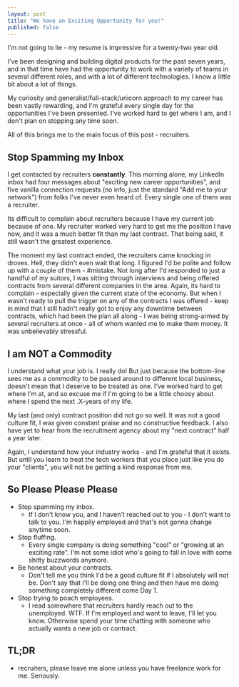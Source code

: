 ```yaml
---
layout: post
title: "We have an Exciting Opportunity for you!"
published: false
---
```


I'm not going to lie - my resume is impressive for a twenty-two year old. 

I've been designing and building digital products for the past seven years, and in that time have had the opportunity to work with a variety of teams in several different roles, and with a lot of different technologies. I know a little bit about a lot of things. 

My curiosity and generalist/full-stack/unicorn approach to my career has been vastly rewarding, and I'm grateful every single day for the opportunities I've been presented. I've worked hard to get where I am, and I don't plan on stopping any time soon.

All of this brings me to the main focus of this post - recruiters.

## Stop Spamming my Inbox

I get contacted by recruiters **constantly**. This morning alone, my LinkedIn inbox had four messages about "exciting new career opportunities", and five vanilla connection requests (no info, just the standard "Add me to your network") from folks I've never even heard of. Every single one of them was a recruiter.

Its difficult to complain about recruiters because I have my current job because of one. My recruiter worked very hard to get me the position I have now, and it was a much better fit than my last contract. That being said, it still wasn't the greatest experience.

The moment my last contract ended, the recruiters came knocking in droves. Hell, they didn't even wait that long. I figured I'd be polite and follow up with a couple of them - #mistake. Not long after I'd responded to just a handful of my suitors, I was sitting through interviews and being offered contracts from several different companies in the area. Again, its hard to complain - especially given the current state of the economy. But when I wasn't ready to pull the trigger on any of the contracts I was offered - keep in mind that I still hadn't really got to enjoy any downtime between contracts, which had been the plan all along - I was being strong-armed by several recruiters at once - all of whom wanted me to make them money. It was unbelievably stressful.

## I am NOT a Commodity

I understand what your job is. I really do! But just because the bottom-line sees me as a commodity to be passed around to different local business, doesn't mean that I deserve to be treated as one. I've worked hard to get where I'm at, and so excuse me if I'm going to be a little choosy about where I spend the next .X-years of my life. 

My last (and only) contract position did not go so well. It was not a good culture fit, I was given constant praise and no constructive feedback. I also have yet to hear from the recruitment agency about my "next contract" half a year later. 

Again, I understand how your industry works - and I'm grateful that it exists. But until you learn to treat the tech workers that you place just like you do your "clients", you will not be getting a kind response from me. 

## So Please Please Please

* Stop spamming my inbox. 
	* If I don't know you, and I haven't reached out to you - I don't want to talk to you. I'm happily employed and that's not gonna change anytime soon.
* Stop fluffing. 
	* Every single company is doing something "cool" or "growing at an exciting rate". I'm not some idiot who's going to fall in love with some shitty buzzwords anymore.
* Be honest about your contracts. 
	* Don't tell me you think I'd be a good culture fit if I absolutely will not be. Don't say that I'll be doing one thing and then have me doing something completely different come Day 1.
* Stop trying to poach employees. 
	* I read somewhere that recruiters hardly reach out to the unemployed. WTF. If I'm employed and want to leave, I'll let you know. Otherwise spend your time chatting with someone who actually wants a new job or contract.
    
## TL;DR
- recruiters, please leave me alone unless you have freelance work for me. Seriously. 
